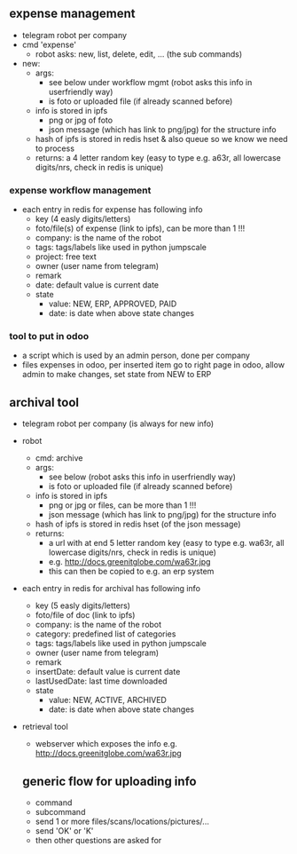 
## expense management

- telegram robot per company
- cmd 'expense'
    - robot asks: new, list, delete, edit, ... (the sub commands)
- new:
    - args:
        - see below under workflow mgmt (robot asks this info in userfriendly way)
        - is foto or uploaded file (if already scanned before)
    - info is stored in ipfs
        - png or jpg of foto
        - json message (which has link to png/jpg) for the structure info
    - hash of ipfs is stored in redis hset & also queue so we know we need to process
    - returns: a 4 letter random key (easy to type e.g. a63r, all lowercase digits/nrs, check in redis is unique)
    
### expense workflow management

- each entry in redis for expense has following info
  - key (4 easly digits/letters)
  - foto/file(s) of expense (link to ipfs), can be more than 1 !!!
  - company: is the name of the robot
  - tags: tags/labels like used in python jumpscale
  - project: free text      
  - owner (user name from telegram)
  - remark
  - date: default value is current date
  - state
      - value: NEW, ERP, APPROVED, PAID
      - date: is date when above state changes
  
### tool to put in odoo

- a script which is used by an admin person, done per company
- files expenses in odoo, per inserted item go to right page in odoo, allow admin to make changes, set state from NEW to ERP

## archival tool

- telegram robot per company (is always for new info)
- robot
    - cmd: archive
    - args:
        - see below (robot asks this info in userfriendly way)
        - is foto or uploaded file (if already scanned before)
    - info is stored in ipfs
        - png or jpg or files, can be more than 1 !!!
        - json message (which has link to png/jpg) for the structure info
    - hash of ipfs is stored in redis hset (of the json message)
    - returns: 
        - a url with at end 5 letter random key (easy to type e.g. wa63r, all lowercase digits/nrs, check in redis is unique)
        - e.g. http://docs.greenitglobe.com/wa63r.jpg
        - this can then be copied to e.g. an erp system

- each entry in redis for archival has following info
  - key (5 easly digits/letters)
  - foto/file of doc (link to ipfs)
  - company: is the name of the robot
  - category: predefined list of categories
  - tags: tags/labels like used in python jumpscale
  - owner (user name from telegram)
  - remark
  - insertDate: default value is current date
  - lastUsedDate: last time downloaded
  - state
      - value: NEW, ACTIVE, ARCHIVED
      - date: is date when above state changes
      
- retrieval tool
    - webserver which exposes the info e.g. http://docs.greenitglobe.com/wa63r.jpg
  
  
  ## generic flow for uploading info
  
  - command
  - subcommand
  - send 1 or more files/scans/locations/pictures/...
  - send 'OK' or 'K'
  - then other questions are asked for
  
  
